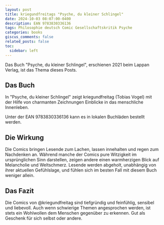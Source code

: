 ```yaml
---
layout: post
title: kriegundfreitags "Psyche, du kleiner Schlingel"
date: 2024-10-03 08:07:00-0400
description: EAN 9783830336136
tags: Philosophie deutsch Comic Gesellschaftskritik Psyche
categories: books
giscus_comments: false
related_posts: false
toc:
  sidebar: left
---
```


Das Buch "Psyche, du kleiner Schlingel", erschienen 2021 beim Lappan Verlag, ist das Thema dieses Posts.


## Das Buch

In "Psyche, du kleiner Schlingel" zeigt kriegundfreitag (Tobias Vogel) mit der Hilfe von charmanten Zeichnungen Einblicke in das menschliche Innenleben.

Unter der EAN 9783830336136 kann es in lokalen Buchläden bestellt werden.


## Die Wirkung
Die Comics bringen Lesende zum Lachen, lassen innehalten und regen zum Nachdenken an. Während manche der Comics pure Witzigkeit im ursprünglichen Sinn darstellen, zeigen andere einen warmherzigen Blick auf Melancholie und Weltschmerz. Lesende werden abgeholt, unabhängig von ihrer aktuellen Gefühlslage, und fühlen sich im besten Fall mit diesem Buch weniger allein.


## Das Fazit
Die Comics von @kriegundfreitag sind tiefgründig und feinfühlig, sensibel und liebevoll. Auch wenn schwierige Themen angesprochen werden, ist stets ein Wohlwollen dem Menschen gegenüber zu erkennen. Gut als Geschenk für sich selbst oder andere. 

